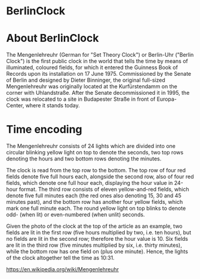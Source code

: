 # BerlinClock

# About BerlinClock 
The Mengenlehreuhr (German for "Set Theory Clock") or Berlin-Uhr ("Berlin Clock") is the first public clock in the world that tells the time by means of illuminated, coloured fields, for which it entered the Guinness Book of Records upon its installation on 17 June 1975. Commissioned by the Senate of Berlin and designed by Dieter Binninger, the original full-sized Mengenlehreuhr was originally located at the Kurfürstendamm on the corner with Uhlandstraße. After the Senate decommissioned it in 1995, the clock was relocated to a site in Budapester Straße in front of Europa-Center, where it stands today.

# Time encoding
The Mengenlehreuhr consists of 24 lights which are divided into one circular blinking yellow light on top to denote the seconds, two top rows denoting the hours and two bottom rows denoting the minutes.

The clock is read from the top row to the bottom. The top row of four red fields denote five full hours each, alongside the second row, also of four red fields, which denote one full hour each, displaying the hour value in 24-hour format. The third row consists of eleven yellow-and-red fields, which denote five full minutes each (the red ones also denoting 15, 30 and 45 minutes past), and the bottom row has another four yellow fields, which mark one full minute each. The round yellow light on top blinks to denote odd- (when lit) or even-numbered (when unlit) seconds.

Given the photo of the clock at the top of the article as an example, two fields are lit in the first row (five hours multiplied by two, i.e. ten hours), but no fields are lit in the second row; therefore the hour value is 10. Six fields are lit in the third row (five minutes multiplied by six, i.e. thirty minutes), while the bottom row has one field on (plus one minute). Hence, the lights of the clock altogether tell the time as 10:31.

https://en.wikipedia.org/wiki/Mengenlehreuhr
